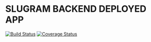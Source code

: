 # SLUGRAM BACKEND DEPLOYED APP
[![Build Status](https://travis-ci.org/slugbyte/slugram-backend.svg?branch=stageing)](https://travis-ci.org/slugbyte/slugram-backend)
[![Coverage Status](https://coveralls.io/repos/github/slugbyte/slugram-backend/badge.svg?branch=stageing)](https://coveralls.io/github/slugbyte/slugram-backend?branch=stageing)

